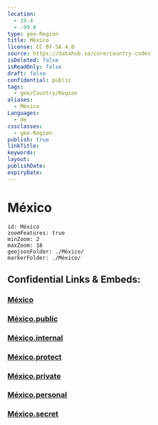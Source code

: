 ```yaml
---
location:
  - 19.4
  - -99.8
type: geo-Region
title: México
license: CC BY-SA 4.0
source: https://datahub.io/core/country-codes
isDeleted: false
isReadOnly: false
draft: false
confidential: public
tags:
  - geo/Country/Region
aliases:
  - México
Languages:
  - de
cssclasses:
  - geo-Region
publish: true
linkTitle:
keywords:
layout:
publishDate:
expiryDate:
---
```


# México

```leaflet
id: México
zoomFeatures: true 
minZoom: 2 
maxZoom: 18
geojsonFolder: ./México/
markerFolder: ./México/
```


## Confidential Links & Embeds: 

### [México](/_Standards/Earth/Continent/America~Central/Mexico/States~Mexico/México.md) 

### [México.public](/_public/Earth/Continent/America~Central/Mexico/States~Mexico/México.public.md) 

### [México.internal](/_internal/Earth/Continent/America~Central/Mexico/States~Mexico/México.internal.md) 

### [México.protect](/_protect/Earth/Continent/America~Central/Mexico/States~Mexico/México.protect.md) 

### [México.private](/_private/Earth/Continent/America~Central/Mexico/States~Mexico/México.private.md) 

### [México.personal](/_personal/Earth/Continent/America~Central/Mexico/States~Mexico/México.personal.md) 

### [México.secret](/_secret/Earth/Continent/America~Central/Mexico/States~Mexico/México.secret.md)

